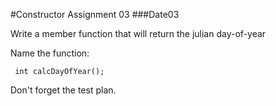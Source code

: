 #Constructor Assignment 03
###Date03

Write a member function that will return the julian day-of-year

Name the function:

     int calcDayOfYear();

Don't forget the test plan.